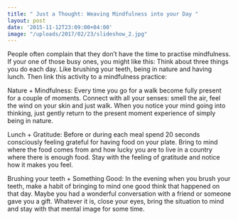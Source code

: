 ```yaml
---
title: " Just a Thought: Weaving Mindfulness into your Day "
layout: post
date: '2015-11-12T23:09:00+04:00'
image: "/uploads/2017/02/23/slideshow_2.jpg"
---
```

People often complain that they don’t have the time to practise mindfulness. If your one of those busy ones, you might like this: Think about three things you do each day. Like brushing your teeth, being in nature and having lunch. Then link this activity to a mindfulness practice:

Nature + Mindfulness: Every time you go for a walk become fully present for a couple of moments. Connect with all your senses: smell the air, feel the wind on your skin and just walk. When you notice your mind going into thinking, just gently return to the present moment experience of simply being in nature.

Lunch + Gratitude: Before or during each meal spend 20 seconds consciously feeling grateful for having food on your plate. Bring to mind where the food comes from and how lucky you are to live in a country where there is enough food. Stay with the feeling of gratitude and notice how it makes you feel.

Brushing your teeth + Something Good: In the evening when you brush your teeth, make a habit of bringing to mind one good think that happened on that day. Maybe you had a wonderful conversation with a friend or someone gave you a gift. Whatever it is, close your eyes, bring the situation to mind and stay with that mental image for some time.
